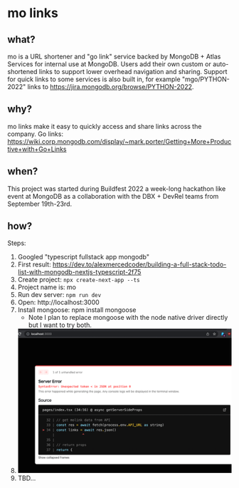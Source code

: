 # mo links 

## what?

mo is a URL shortener and "go link" service backed by MongoDB + Atlas Services
for internal use at MongoDB. Users add their own custom or auto-shortened links
to support lower overhead navigation and sharing.
Support for quick links to some services is also built in, for example
"mgo/PYTHON-2022" links to https://jira.mongodb.org/browse/PYTHON-2022.

## why?

mo links make it easy to quickly access and share links across the company.
Go links: https://wiki.corp.mongodb.com/display/~mark.porter/Getting+More+Productive+with+Go+Links

## when?

This project was started during Buildfest 2022 a week-long hackathon like event at
MongoDB as a collaboration with the DBX + DevRel teams from September 19th-23rd.

## how?

Steps:

1. Googled "typescript fullstack app mongodb"
2. First result: https://dev.to/alexmercedcoder/building-a-full-stack-todo-list-with-mongodb-nextjs-typescript-2f75
3. Create project: `npx create-next-app --ts`
4. Project name is: mo
5. Run dev server: `npm run dev`
6. Open: http://localhost:3000
7. Install mongoose: npm install mongoose
   - Note I plan to replace mongoose with the node native driver directly but
     I want to try both.
8. ![](nextjs-error.png)
9. TBD...